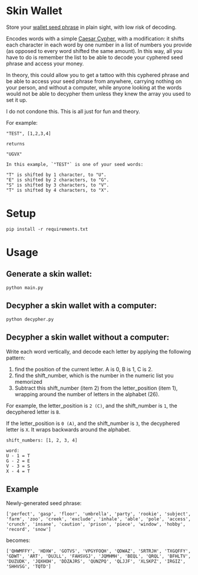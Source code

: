 Skin Wallet
====

Store your [wallet seed phrase](https://unchained.com/blog/what-is-a-bitcoin-seed-phrase/) in plain sight, with low risk of decoding.

Encodes words with a simple [Caesar Cypher](https://en.wikipedia.org/wiki/Caesar_cipher), with a modification: it shifts each character in each word by one number in a list of numbers you provide (as opposed to every word shifted the same amount). In this way, all you have to do is remember the list to be able to decode your cyphered seed phrase and access your money. 

In theory, this could allow you to get a tattoo with this cyphered phrase and be able to access your seed phrase from anywhere, carrying nothing on your person, and without a computer, while anyone looking at the words would not be able to decypher them unless they knew the array you used to set it up.

I do not condone this. This is all just for fun and theory.

For example:

```
"TEST", [1,2,3,4]

returns

"UGVX"

In this example, `"TEST"` is one of your seed words:

"T" is shifted by 1 character, to "U".
"E" is shifted by 2 characters, to "G".
"S" is shifted by 3 characters, to "V".
"T" is shifted by 4 characters, to "X".
```

Setup
====
`pip install -r requirements.txt`


Usage
====

Generate a skin wallet:
----

`python main.py`


Decypher a skin wallet with a computer:
----
`python decypher.py`

Decypher a skin wallet without a computer:
----

Write each word vertically, and decode each letter by applying the following pattern:


1) find the position of the current letter. A is 0, B is 1, C is 2. 
2) find the shift_number, which is the number in the numeric list you memorized
3) Subtract this shift_number (item 2) from the letter_position (item 1), wrapping around the number of letters in the alphabet (26). 

For example, the letter_position is `2 (C)`, and the shift_number is `1`, the decyphered letter is `B`. 

If the letter_position is `0 (A)`, and the shift_number is `3`, the decyphered letter is `X`. It wraps backwards around the alphabet.

```
shift_numbers: [1, 2, 3, 4]

word:
U - 1 = T
G - 2 = E
V - 3 = S
X - 4 = T
```



Example
----

Newly-generated seed phrase:
```
['perfect', 'gasp', 'floor', 'umbrella', 'party', 'rookie', 'subject', 'farm', 'zoo', 'creek', 'exclude', 'inhale', 'able', 'pole', 'access', 'crunch', 'insane', 'caution', 'prison', 'piece', 'window', 'hobby', 'record', 'snow']
```

becomes:
```
['QHWMFFY', 'HDXW', 'GOTVS', 'VPGYFOQH', 'QDWAZ', 'SRTRJH', 'TXGQFFY', 'GDWT', 'ART', 'DUJLL', 'FAHSVGJ', 'JQMHMH', 'BEQL', 'QRQL', 'BFHLTV', 'DUZUDK', 'JQXHOH', 'DDZAJRS', 'QUNZPQ', 'QLJJF', 'XLSKPZ', 'IRGIZ', 'SHHVSG', 'TQTD']
```